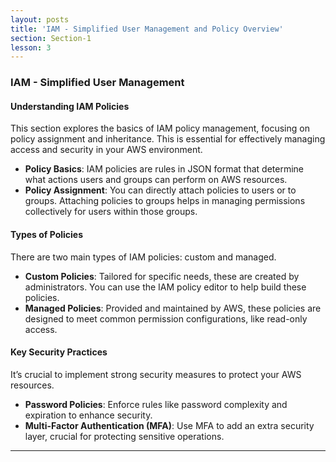 ```yaml
---
layout: posts
title: 'IAM - Simplified User Management and Policy Overview'
section: Section-1
lesson: 3
---
```


### IAM - Simplified User Management

#### Understanding IAM Policies

This section explores the basics of IAM policy management, focusing on policy assignment and inheritance. This is essential for effectively managing access and security in your AWS environment.

- **Policy Basics**: IAM policies are rules in JSON format that determine what actions users and groups can perform on AWS resources.
- **Policy Assignment**: You can directly attach policies to users or to groups. Attaching policies to groups helps in managing permissions collectively for users within those groups.

<!-- pagebreak -->

#### Types of Policies

There are two main types of IAM policies: custom and managed.

- **Custom Policies**: Tailored for specific needs, these are created by administrators. You can use the IAM policy editor to help build these policies.
- **Managed Policies**: Provided and maintained by AWS, these policies are designed to meet common permission configurations, like read-only access.

<!-- pagepage -->

#### Key Security Practices

It’s crucial to implement strong security measures to protect your AWS resources.

- **Password Policies**: Enforce rules like password complexity and expiration to enhance security.
- **Multi-Factor Authentication (MFA)**: Use MFA to add an extra security layer, crucial for protecting sensitive operations.


---
